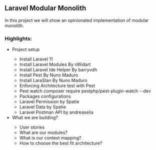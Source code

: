<h2>Laravel Modular Monolith</h2>
<p>In this project we will show an opinionated implementation of modular monolith.</p>
<h3>Highlights:
</h3>
<ul>
<li>Project setup</li>
<ul>
<li>Install Laravel 11</li>
<li>Install Laravel Modules By nWidart</li>
<li>Install Laravel Ide Helper By barryvdh</li>
<li>Install Pest By Nuno Maduro</li>
<li>Install LaraStan By Nuno Maduro</li>
<li>Enforcing Architecture test with Pest</li>
<li>Pest watch composer require pestphp/pest-plugin-watch --dev</li>
<li>Packages configurations</li>
<li>Laravel Permission by Spatie</li>
<li>Laravel Data by Spatie</li>
<li>Laravel Postman API by andreaselia</li>
</ul>
<li>What we are building?</li>
<ul>
<li>User stories</li>
<li>What are our modules?</li>
<li>What is our context mapping?</li>
<li>How to choose the best fit architecture?</li>
</ul>
</ul>

